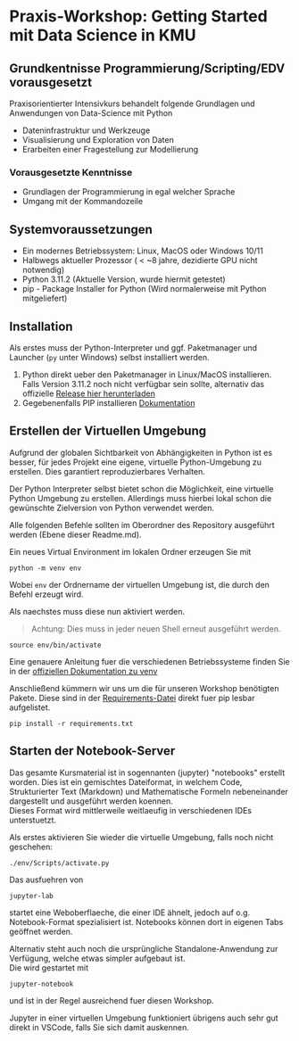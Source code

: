 # Praxis-Workshop: Getting Started mit Data Science in KMU

## Grundkentnisse Programmierung/Scripting/EDV vorausgesetzt

Praxisorientierter Intensivkurs behandelt folgende Grundlagen und Anwendungen von Data-Science mit Python

- Dateninfrastruktur und Werkzeuge
- Visualisierung und Exploration von Daten
- Erarbeiten einer Fragestellung zur Modellierung

### Vorausgesetzte Kenntnisse

- Grundlagen der Programmierung in egal welcher Sprache
- Umgang mit der Kommandozeile

## Systemvoraussetzungen

- Ein modernes Betriebssystem: Linux, MacOS oder Windows 10/11
- Halbwegs aktueller Prozessor ( < ~8 jahre, dezidierte GPU nicht notwendig)
- Python 3.11.2 (Aktuelle Version, wurde hiermit getestet)
- pip - Package Installer for Python (Wird normalerweise mit Python mitgeliefert)

## Installation

Als erstes muss der Python-Interpreter und ggf. Paketmanager und Launcher (`py` unter Windows) selbst installiert werden.

1. Python direkt ueber den Paketmanager in Linux/MacOS installieren.  
Falls Version 3.11.2 noch nicht verfügbar sein sollte, alternativ das offizielle [Release hier herunterladen](https://www.python.org/downloads/release/python-3112/)
2. Gegebenenfalls PIP installieren [Dokumentation](https://pip.pypa.io/en/stable/installation/)

## Erstellen der Virtuellen Umgebung

Aufgrund der globalen Sichtbarkeit von Abhängigkeiten in Python ist es besser, für jedes Projekt eine eigene, virtuelle Python-Umgebung zu erstellen. Dies garantiert reproduzierbares Verhalten.

Der Python Interpreter selbst bietet schon die Möglichkeit, eine virtuelle Python Umgebung zu erstellen. Allerdings muss hierbei lokal schon die gewünschte Zielversion von Python verwendet werden.

Alle folgenden Befehle sollten im Oberordner des Repository ausgeführt werden (Ebene dieser Readme.md).

Ein neues Virtual Environment im lokalen Ordner erzeugen Sie mit

```{Bash}
python -m venv env
```

Wobei `env` der Ordnername der virtuellen Umgebung ist, die durch den Befehl erzeugt wird.

Als naechstes muss diese nun aktiviert werden.
> Achtung: Dies muss in jeder neuen Shell erneut ausgeführt werden.

```{Bash}
source env/bin/activate
```

Eine genauere Anleitung fuer die verschiedenen Betriebssysteme finden Sie in der [offiziellen Dokumentation zu venv](https://packaging.python.org/guides/installing-using-pip-and-virtual-environments/)

Anschließend kümmern wir uns um die für unseren Workshop benötigten Pakete. Diese sind in der [Requirements-Datei](requirements.txt) direkt fuer pip lesbar aufgelistet.

```{Bash}
pip install -r requirements.txt
```

## Starten der Notebook-Server

Das gesamte Kursmaterial ist in sogennanten (jupyter) "notebooks" erstellt worden. Dies ist ein gemischtes Dateiformat, in welchem Code, Strukturierter Text (Markdown) und Mathematische Formeln nebeneinander dargestellt und ausgeführt werden koennen.  
Dieses Format wird mittlerweile weitlaeufig in verschiedenen IDEs unterstuetzt.  

Als erstes aktivieren Sie wieder die virtuelle Umgebung, falls noch nicht geschehen:

```{Bash}
./env/Scripts/activate.py
```

Das ausfuehren von

```{Bash}
jupyter-lab
```

startet eine Weboberflaeche, die einer IDE ähnelt, jedoch auf o.g. Notebook-Format spezialisiert ist. Notebooks können dort in eigenen Tabs geöffnet werden.  

Alternativ steht auch noch die ursprüngliche Standalone-Anwendung zur Verfügung, welche etwas simpler aufgebaut ist.  
Die wird gestartet mit

```{Bash}
jupyter-notebook
```

und ist in der Regel ausreichend fuer diesen Workshop.

Jupyter in einer virtuellen Umgebung funktioniert übrigens auch sehr gut direkt in VSCode, falls Sie sich damit auskennen.
